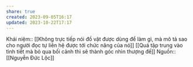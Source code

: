 ```yaml
---
share: true
created: 2023-09-05T16:17
updated: 2023-10-22T17:17
---
```

Khái niệm:: 
[[Không trực tiếp nói đồ vật được dùng để làm gì, mà mô tả sao cho người đọc tự liên hệ được tới chức năng của nó]] 
[[Quá tập trung vào tình tiết mà bỏ qua bối cảnh thì sẽ thành góc nhìn thượng đế]] 
Nguồn:: [[Nguyễn Đức Lộc]] 
